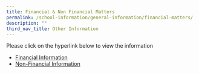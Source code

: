 ```yaml
---
title: Financial & Non Financial Matters
permalink: /school-information/general-information/financial-matters/
description: ""
third_nav_title: Other Information
---
```

Please click on the hyperlink below to view the information
<ul>
<li><a target="_blank" href="https://www.moe.gov.sg/about-us/organisation-structure/fpd/financial-summary">Financial Information</a></li>
	<li><a target="_blank" href="/files/Ops/non financial info of chijoln.pdf">Non-Financial Information</a></li>
	</ul>